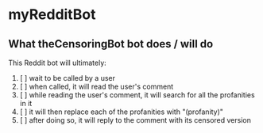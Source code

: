 # myRedditBot

## What theCensoringBot bot does / will do
This Reddit bot will ultimately:
1. [ ] wait to be called by a user
2. [ ] when called, it will read the user's comment
3. [ ] while reading the user's comment, it will search for all the profanities in it
4. [ ] it will then replace each of the profanities with "(profanity)"
5. [ ] after doing so, it will reply to the comment with its censored version

